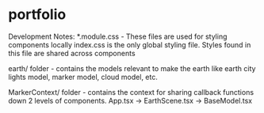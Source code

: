 # portfolio

Development Notes:
*.module.css - These files are used for styling components locally
index.css is the only global styling file. Styles found in this file are shared across components

earth/ folder - contains the models relevant to make the earth like earth city lights model, marker model, cloud model, etc.

MarkerContext/ folder - contains the context for sharing callback functions down 2 levels of components. App.tsx -> EarthScene.tsx -> BaseModel.tsx

